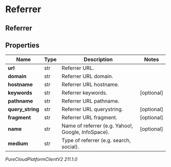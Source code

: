# Referrer

## Referrer

## Properties

|Name | Type | Description | Notes|
|------------ | ------------- | ------------- | -------------|
| **url** | str | Referrer URL. | |
| **domain** | str | Referrer URL domain. | |
| **hostname** | str | Referrer URL hostname. | |
| **keywords** | str | Referrer keywords. | [optional] |
| **pathname** | str | Referrer URL pathname. | |
| **query_string** | str | Referrer URL querystring. | [optional] |
| **fragment** | str | Referrer URL fragment. | [optional] |
| **name** | str | Name of referrer (e.g. Yahoo!, Google, InfoSpace). | [optional] |
| **medium** | str | Type of referrer (e.g. search, social). | |



_PureCloudPlatformClientV2 211.1.0_
